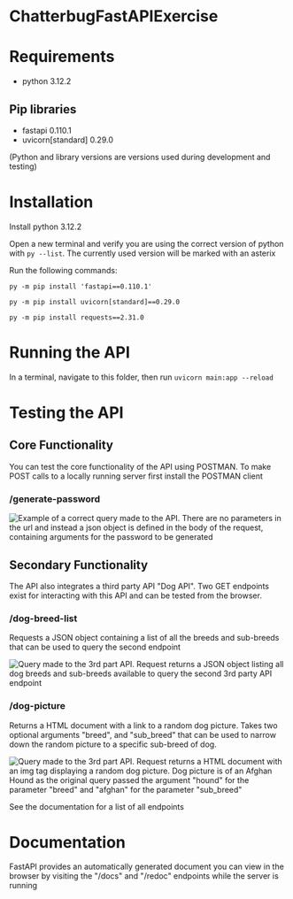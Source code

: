 # ChatterbugFastAPIExercise

# Requirements
- python 3.12.2
## Pip libraries
- fastapi 0.110.1
- uvicorn[standard] 0.29.0

(Python and library versions are versions used during development and testing)

# Installation
Install python 3.12.2

Open a new terminal and verify you are using the correct version of python with ```py --list```. The currently used version will be marked with an asterix

Run the following commands:

```py -m pip install 'fastapi==0.110.1'```

```py -m pip install uvicorn[standard]==0.29.0```

```py -m pip install requests==2.31.0```

# Running the API
In a terminal, navigate to this folder, then run ```uvicorn main:app --reload```

# Testing the API

## Core Functionality
You can test the core functionality of the API using POSTMAN. To make POST calls to a locally running server first install the POSTMAN client

### /generate-password
![Example of a correct query made to the API. There are no parameters in the url and instead a json object is defined in the body of the request, containing arguments for the password to be generated](./media/readmeMedia/exampleQuery.png)

## Secondary Functionality
The API also integrates a third party API "Dog API". Two GET endpoints exist for interacting with this API and can be tested from the browser.

### /dog-breed-list
Requests a JSON object containing a list of all the breeds and sub-breeds that can be used to query the second endpoint

![Query made to the 3rd part API. Request returns a JSON object listing all dog breeds and sub-breeds available to query the second 3rd party API endpoint](./media/readmeMedia/dog-breed-list-example.png)

### /dog-picture
Returns a HTML document with a link to a random dog picture. Takes two optional arguments "breed", and "sub_breed" that can be used to narrow down the random picture to a specific sub-breed of dog.

![Query made to the 3rd part API. Request returns a HTML document with an img tag displaying a random dog picture. Dog picture is of an Afghan Hound as the original query passed the argument "hound" for the parameter "breed" and "afghan" for the parameter "sub_breed"](./media/readmeMedia/dog-picture-example.png)

See the documentation for a list of all endpoints

# Documentation
FastAPI provides an automatically generated document you can view in the browser by visiting the "/docs" and "/redoc" endpoints while the server is running
